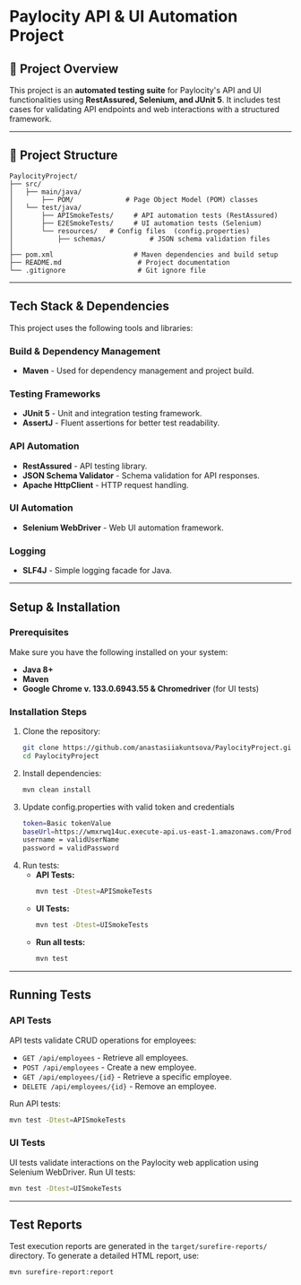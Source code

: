 
# Paylocity API & UI Automation Project

## 📌 Project Overview
This project is an **automated testing suite** for Paylocity's API and UI functionalities using **RestAssured, Selenium, and JUnit 5**. 
It includes test cases for validating API endpoints and web interactions with a structured framework.

---

## 📂 Project Structure
```
PaylocityProject/
├── src/
│   ├── main/java/
│       ├── POM/             # Page Object Model (POM) classes
│   └── test/java/
│       ├── APISmokeTests/     # API automation tests (RestAssured)
│       ├── E2ESmokeTests/     # UI automation tests (Selenium)
│       └── resources/   # Config files  (config.properties)
│           ├── schemas/           # JSON schema validation files
│
├── pom.xml                    # Maven dependencies and build setup
├── README.md                   # Project documentation
└── .gitignore                  # Git ignore file
```

---

## Tech Stack & Dependencies
This project uses the following tools and libraries:

###  **Build & Dependency Management**
- **Maven** - Used for dependency management and project build.

### **Testing Frameworks**
- **JUnit 5** - Unit and integration testing framework.
- **AssertJ** - Fluent assertions for better test readability.

### **API Automation**
- **RestAssured** - API testing library.
- **JSON Schema Validator** - Schema validation for API responses.
- **Apache HttpClient** - HTTP request handling.

###  **UI Automation**
- **Selenium WebDriver** - Web UI automation framework.

### **Logging**
- **SLF4J** - Simple logging facade for Java.

---

##  Setup & Installation

### **Prerequisites**
Make sure you have the following installed on your system:
- **Java 8+**
- **Maven**
- **Google Chrome v. 133.0.6943.55 & Chromedriver** (for UI tests)

### **Installation Steps**
1. Clone the repository:
   ```sh
   git clone https://github.com/anastasiiakuntsova/PaylocityProject.git
   cd PaylocityProject
   ```
2. Install dependencies:
   ```sh
   mvn clean install
   ```
3. Update config.properties with valid token and credentials 
      ```sh
    token=Basic tokenValue
    baseUrl=https://wmxrwq14uc.execute-api.us-east-1.amazonaws.com/Prod
    username = validUserName
    password = validPassword
   ```
4. Run tests:
    - **API Tests:**
      ```sh
      mvn test -Dtest=APISmokeTests
      ```
    - **UI Tests:**
      ```sh
      mvn test -Dtest=UISmokeTests
      ```
    - **Run all tests:**
      ```sh
      mvn test
      ```

---

## Running Tests

### **API Tests**
API tests validate CRUD operations for employees:
- `GET /api/employees` - Retrieve all employees.
- `POST /api/employees` - Create a new employee.
- `GET /api/employees/{id}` - Retrieve a specific employee.
- `DELETE /api/employees/{id}` - Remove an employee.

Run API tests:
```sh
mvn test -Dtest=APISmokeTests
```

### **UI Tests**
UI tests validate interactions on the Paylocity web application using Selenium WebDriver.
Run UI tests:
```sh
mvn test -Dtest=UISmokeTests
```

---

## Test Reports
Test execution reports are generated in the `target/surefire-reports/` directory.
To generate a detailed HTML report, use:
```sh
mvn surefire-report:report
```
